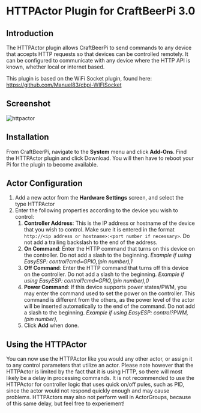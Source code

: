 # HTTPActor Plugin for CraftBeerPi 3.0

## Introduction
The HTTPActor plugin allows CraftBeerPi to send commands to any device that accepts HTTP requests so that devices can be controlled remotely.  It can be configured to communicate with any device where the HTTP API is known, whether local or internet based.

This plugin is based on the WiFi Socket plugin, found here: https://github.com/Manuel83/cbpi-WIFISocket

## Screenshot ##
![httpactor](https://user-images.githubusercontent.com/29404417/28289906-705b0082-6b12-11e7-8374-88752e2a20c1.PNG)

## Installation
From CraftBeerPi, navigate to the **System** menu and click **Add-Ons**. Find the HTTPActor plugin and click Download.  You will then have to reboot your Pi for the plugin to become available.

## Actor Configuration
1. Add a new actor from the **Hardware Settings** screen, and select the type HTTPActor
2. Enter the following properties according to the device you wish to control:
    1. **Controller Address**: This is the IP address or hostname of the device that you wish to control. Make sure it is entered in the format `http://<ip address or hostname>:<port number if necessary>`. Do not add a trailing backslash to the end of the address.
    2. **On Command**: Enter the HTTP command that turns on this device on the controller. Do not add a slash to the beginning. *Example if using EasyESP: control?cmd=GPIO,(pin number),1*
    3. **Off Command**: Enter the HTTP command that turns off this device on the controller.  Do not add a slash to the beginning. *Example if using EasyESP: control?cmd=GPIO,(pin number),0*
    4. **Power Command**: If this device supports power states/PWM, you may enter the command used to set the power on the controller. This command is different from the others, as the power level of the actor will be inserted automatically to the end of the command. Do not add a slash to the beginning. *Example if using EasyESP: control?PWM,(pin number),*
    5. Click **Add** when done.
    
## Using the HTTPActor
You can now use the HTTPActor like you would any other actor, or assign it to any control parameters that utilize an actor. Please note however that the HTTPActor is limited by the fact that it is using HTTP, so there will most likely be a delay in processing commands. It is not recommended to use the HTTPActor for controller logic that uses quick on/off pules, such as PID, since the actor would not respond quickly enough and may cause problems. HTTPActors may also not perform well in ActorGroups, because of this same delay, but feel free to experiement!
